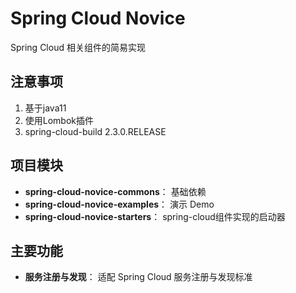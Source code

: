 # Spring Cloud Novice
Spring Cloud 相关组件的简易实现

## 注意事项
1. 基于java11
2. 使用Lombok插件
3. spring-cloud-build 2.3.0.RELEASE

## 项目模块
* **spring-cloud-novice-commons**： 基础依赖
* **spring-cloud-novice-examples**： 演示 Demo
* **spring-cloud-novice-starters**： spring-cloud组件实现的启动器

## 主要功能
* **服务注册与发现**： 适配 Spring Cloud 服务注册与发现标准